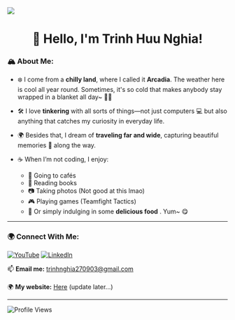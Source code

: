 
<img src="https://i.pinimg.com/originals/0d/27/e0/0d27e04e0c6b197c32ebc61207276189.gif" />

<h1 align="center">👋 Hello, I'm Trinh Huu Nghia!</h1>

### 🏔️ **About Me:**
- ❄️ I come from a **chilly land**, where I called it **Arcadia**. The weather here is cool all year round. Sometimes, it's so cold that makes anybody stay wrapped in a blanket all day~ 🛌🧣

- 🛠️ I love **tinkering** with all sorts of things—not just computers 💻 but also anything that catches my curiosity in everyday life.  

- 🌍 Besides that, I dream of **traveling far and wide**, capturing beautiful memories 📸 along the way.  

- ☕ When I’m not coding, I enjoy:
  + 🍵 Going to cafés
  + 📖 Reading books 
  + 📷 Taking photos (Not good at this lmao)
  + 🎮 Playing games (Teamfight Tactics)
  + 🍜 Or simply indulging in some **delicious food** . Yum~ 😋  

---

### 🌍 **Connect With Me:**  
[![YouTube](https://img.shields.io/badge/YouTube-red?style=for-the-badge&logo=youtube)](https://www.youtube.com/@trinhhuunghia.2709)  [![LinkedIn](https://img.shields.io/badge/LinkedIn-blue?style=for-the-badge&logo=linkedin)](https://www.linkedin.com/in/ngh%C4%A9a-tr%E1%BB%8Bnh-h%E1%BB%AFu-b1b498335/)  

📫 **Email me:** trinhnghia270903@gmail.com <br> <br>
🌍 **My website:** <a href="https://nghia2793.id.vn">Here</a> (update later...)

---

![Profile Views](https://komarev.com/ghpvc/?username=nghiatrinh&color=green&style=flat)

